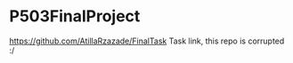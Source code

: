 # P503FinalProject

https://github.com/AtillaRzazade/FinalTask Task link, this repo is corrupted :/


